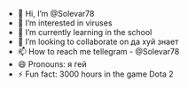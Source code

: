 - 👋 Hi, I’m @Solevar78
- 👀 I’m interested in viruses
- 🌱 I’m currently learning in the school 
- 💞️ I’m looking to collaborate on да хуй знает
- 📫 How to reach me tellegram - @Solevar78
- 😄 Pronouns: я гей
- ⚡ Fun fact: 3000 hours in the game Dota 2

<!---
Solevar78/Solevar78 is a ✨ special ✨ repository because its `README.md` (this file) appears on your GitHub profile.
You can click the Preview link to take a look at your changes.
--->
